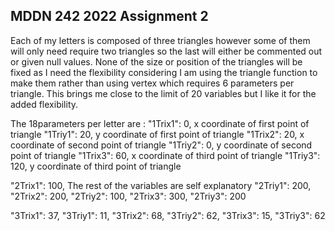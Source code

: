 ## MDDN 242 2022 Assignment 2

Each of my letters is composed of three triangles however some of them will only need require two triangles so the last will either be commented out or given null values. None of the size or position of the triangles will be fixed as I need the flexibility considering I am using the triangle function to make them rather than using vertex which requires 6 parameters per triangle. This brings me close to the limit of 20 variables but I like it for the added flexibility.


The 18parameters per letter are :
"1Trix1": 0, x coordinate of first point of triangle
"1Triy1": 20, y coordinate of first point of triangle
"1Trix2": 20, x coordinate of second point of triangle
"1Triy2": 0, y coordinate of second point of triangle
"1Trix3": 60, x coordinate of third point of triangle
"1Triy3": 120, y coordinate of third point of triangle

"2Trix1": 100, The rest of the variables are self explanatory
"2Triy1": 200,
"2Trix2": 200,
"2Triy2": 100,
"2Trix3": 300,
"2Triy3": 200

"3Trix1": 37,
"3Triy1": 11,
"3Trix2": 68,
"3Triy2": 62,
"3Trix3": 15,
"3Triy3": 62
